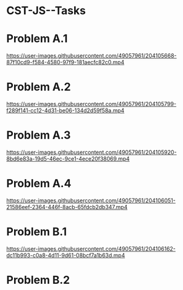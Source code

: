 # CST-JS--Tasks
<h1>Problem A.1</h1>

https://user-images.githubusercontent.com/49057961/204105668-87f10cd9-f584-4580-97f9-181aecfc82c0.mp4

<h1>Problem A.2</h1>

https://user-images.githubusercontent.com/49057961/204105799-f289f141-cc12-4d31-be06-134d2d59f58a.mp4

<h1>Problem A.3</h1>

https://user-images.githubusercontent.com/49057961/204105920-8bd6e83a-19d5-46ec-9ce1-4ece20f38069.mp4

<h1>Problem A.4</h1>

https://user-images.githubusercontent.com/49057961/204106051-21586eef-2364-446f-8acb-65fdcb2db347.mp4

<h1>Problem B.1</h1>

https://user-images.githubusercontent.com/49057961/204106162-dc11b993-c0a8-4d11-9d61-08bcf7a1b63d.mp4

<h1>Problem B.2</h1>
